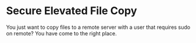 # Secure Elevated File Copy

You just want to copy files to a remote server with a user that requires sudo on remote? You have come to the right place.
